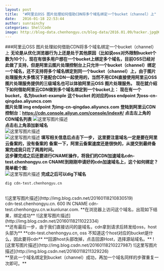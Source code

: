 ```yaml
---
layout: post
title:  "#阿里云OSS 图片处理如何借助CDN将多个域名绑定一个bucket（channel）上"
date:   2016-01-18 22:53:44
author: sunrainchy
categories: ShellCode
image: http://blog-data.chenhongyu.cn/blog-data/2016.01.09/hacker.jpg@600w_600h
---
```

###阿里云OSS 图片处理如何借助CDN将多个域名绑定一个bucket（channel）上
**无论是从优化浏览器行为上还是处于其他原因（比如说oss对外限制bucket个数为10个），现在有很多用户想在一个bucket上绑定多个域名，目前OSS已经对此做了支持，但是阿里云图片处理控制台上只允许一个bucket（channel）绑定一个域名，还不支持将多个域名绑定到同一个bucket（channel）上，由于图片处理服务大多情况下是配合CDN一起使用的，当然不用CDN直接使用阿里云OSS 图片处理服务提供的三级域名也可以体验阿里云OSS 图片处理服务。**
**现在就介绍下如何借助阿里云CDN做到多个域名绑定到一个bucket上：**
**现在有一个bucket，名为bucket-example**
**这个bucket 的对应的oss endpoint 为oss-cn-qingdao.aliyuncs.com**     
**图片处理 img endpoint 为img-cn-qingdao.aliyuncs.com**
**登陆到阿里云CDN控制台：https://cdn.console.aliyun.com/console/index#/**
**点击左上角的CDN域名列表**
![这里写图片描述](http://img.blog.csdn.net/20160118205117218)
<br>
**点击右上角添加新域名**
<br>
![这里写图片描述](http://img.blog.csdn.net/20160118205310249)
<br>
![这里写图片描述](http://img.blog.csdn.net/20160118205725951)
**填写相关信息后点击下一步， 这里要注意域名一定是要在阿里云备案的，没有备案的**
**备案一下，阿里云备案速度还是很快的，从提交到最终备案完成我只花了两周时间。**
<br>
**这步骤完成之后还要进行CNAME操作，将我们的CDN加速域名cdn-test.chenhongyu.cn**
**CNAME到刚刚申请好的cdn加速域名上，这个如何绑定？**
**简单截个图:**
<br>
![这里写图片描述](http://img.blog.csdn.net/20160118210508619)
**完成之后可以dig下域名**
```
dig cdn-test.chenhongyu.cn
```
<br>
![这里写图片描述](http://img.blog.csdn.net/20160118210830519)
<br>
cdn-test.chenhongyu.cn.   600   IN   CNAME   cdn-test.chenhongyu.cn.w.kunlunar.com.
**在浏览器上访问这个域名，出现如下结果，绑定成功**
![这里写图片描述](http://img.blog.csdn.net/20160118211022334)
<br>
**还有最后一步，由于我们直接访问的是域名，cdn拿到请求后转发给oss，host头部为**
**cdn-test.chenhongyu.cn, oss 不知道这个host对应的bucket是什么，因此要将cdn**
**回源host头部改掉，点击回源Host，选择源站域名。**
![这里写图片描述](http://img.blog.csdn.net/20160118210227987)
![这里写图片描述](http://img.blog.csdn.net/20160118211329226)
<br>
**至此一个域名绑定到bucket（channel）成功，再加一个域名同样的步骤重复一次即可。**


